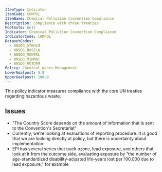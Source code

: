 ```yaml
---
ItemType: Indicator
ItemCode: CHMPOL
ItemName: Chemical Pollution Convention Compliance
Description: Compliance with three treaties
Footnote: null
Indicator: Chemical Pollution Convention Compliance
IndicatorCode: CHMPOL
DatasetCodes:
  - UNSDG_STKHLM
  - UNSDG_BASELA
  - UNSDG_MONTRL
  - UNSDG_MINMAT
  - UNSDG_ROTDAM
Policy: Chemical Waste Management
LowerGoalpost: 0.0
UpperGoalpost: 100.0
---
```

This policy indicator measures compliance with the core UN treaties regarding hazardous waste.

## Issues
- "The Country Score depends on the amount of information that is sent to the Convention's Secretariat"
- Currently, we're looking at evaluations of reporting procedure. It is good that we are looking directly at policy, but there is uncertainty about implementation.
- EPI has several series that track ozone, lead exposure, and others that look at it from the outcome side, evaluating exposure by "the number of age-standardized disability-adjusted life-years lost per 100,000 due to lead exposure," for example
 
